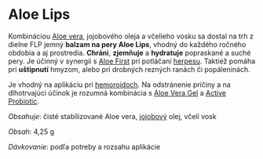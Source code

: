 Aloe Lips
=========

Kombináciou [Aloe vera](/aloe-vera-bozsky-liek), jojobového oleja a včelieho
vosku sa dostal na trh z dielne FLP jemný **balzam na pery Aloe Lips**, vhodný
do každého ročného obdobia a aj prostredia. **Chráni**, **zjemňuje** a
**hydratuje** popraskané a suché pery. Je účinný v synergii s [Aloe
First](/produkty-FLP/aloe-first) pri potláčaní
[herpesu](/diagnozy/herpes). Taktiež pomáha pri **uštipnutí** hmyzom, alebo pri
drobných rezných ranách či popáleninách.

Je vhodný na aplikáciu pri [hemoroidoch](/diagnozy/hemoroidy). Na odstránenie
príčiny a na dlhotrvajúci účinok je rozumná kombinácia s [Aloe Vera
Gel](/produkty-FLP/aloe-vera-gel) a [Active
Probiotic](/sip/#p/forever-active-probiotic).

*Obsahuje*: čisté stabilizované Aloe vera,
[jojobový](/sip/#p/jojoba) olej, včelí vosk

*Obsah*: 4,25 g

*Dávkovanie*: podľa potreby a rozsahu aplikácie

